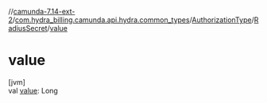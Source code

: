 //[camunda-7.14-ext-2](../../../../index.md)/[com.hydra_billing.camunda.api.hydra.common_types](../../index.md)/[AuthorizationType](../index.md)/[RadiusSecret](index.md)/[value](value.md)

# value

[jvm]\
val [value](value.md): Long
